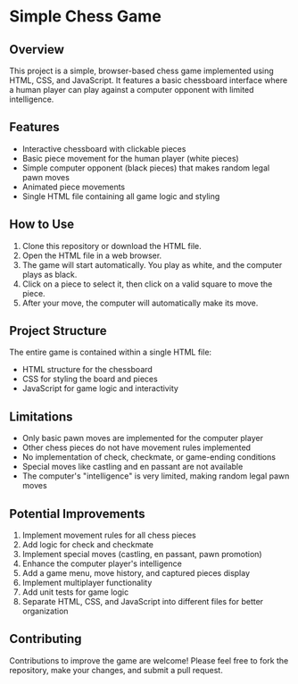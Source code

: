 # Simple Chess Game

## Overview

This project is a simple, browser-based chess game implemented using HTML, CSS, and JavaScript. It features a basic chessboard interface where a human player can play against a computer opponent with limited intelligence.

## Features

- Interactive chessboard with clickable pieces
- Basic piece movement for the human player (white pieces)
- Simple computer opponent (black pieces) that makes random legal pawn moves
- Animated piece movements
- Single HTML file containing all game logic and styling

## How to Use

1. Clone this repository or download the HTML file.
2. Open the HTML file in a web browser.
3. The game will start automatically. You play as white, and the computer plays as black.
4. Click on a piece to select it, then click on a valid square to move the piece.
5. After your move, the computer will automatically make its move.

## Project Structure

The entire game is contained within a single HTML file:

- HTML structure for the chessboard
- CSS for styling the board and pieces
- JavaScript for game logic and interactivity

## Limitations

- Only basic pawn moves are implemented for the computer player
- Other chess pieces do not have movement rules implemented
- No implementation of check, checkmate, or game-ending conditions
- Special moves like castling and en passant are not available
- The computer's "intelligence" is very limited, making random legal pawn moves

## Potential Improvements

1. Implement movement rules for all chess pieces
2. Add logic for check and checkmate
3. Implement special moves (castling, en passant, pawn promotion)
4. Enhance the computer player's intelligence
5. Add a game menu, move history, and captured pieces display
6. Implement multiplayer functionality
7. Add unit tests for game logic
8. Separate HTML, CSS, and JavaScript into different files for better organization

## Contributing

Contributions to improve the game are welcome! Please feel free to fork the repository, make your changes, and submit a pull request.

